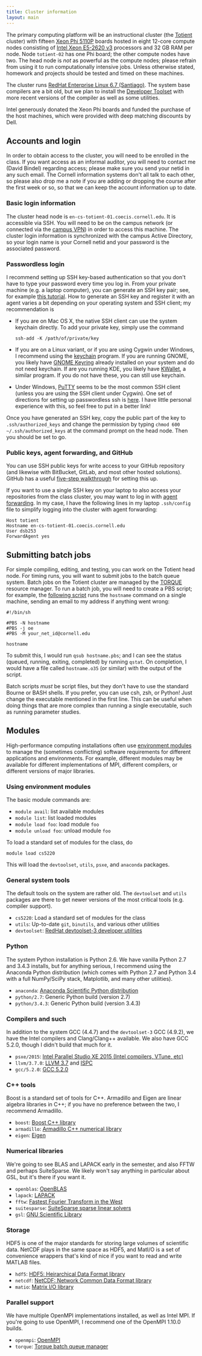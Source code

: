 ```yaml
---
title: Cluster information
layout: main
---
```


The primary computing platform will be an instructional cluster (the
[Totient][totient] cluster) with fifteen [Xeon Phi 5110P][phi-spec]
boards hosted in eight 12-core compute nodes consisting of
[Intel Xeon E5-2620 v3][xeon-spec] processors and 32 GB RAM per node.
Node `totient-02` has one Phi board; the other compute nodes have two.
The head node is *not* as powerful as the compute nodes; please
refrain from using it to run computationally intensive jobs.
Unless otherwise stated, homework and projects should be tested and
timed on these machines.

The cluster runs [RedHat Enterprise Linux 6.7 (Santiago)](rhel67).
The system base compilers are a bit old, but we plan to install the
[Developer Toolset][devtools] with more recent versions of the
compiler as well as some utilities.

Intel generously donated the Xeon Phi boards and funded the purchase
of the host machines, which were provided with deep matching discounts
by Dell.

[totient]: https://en.wikipedia.org/wiki/Euler%27s_totient_function
[phi-spec]: http://ark.intel.com/products/71992/Intel-Xeon-Phi-Coprocessor-5110P-8GB-1_053-GHz-60-core
[xeon-spec]: http://ark.intel.com/products/83352/Intel-Xeon-Processor-E5-2620-v3-15M-Cache-2_40-GHz
[rhel67]: https://access.redhat.com/documentation/en-US/Red_Hat_Enterprise_Linux/6/index.html
[devtools]: https://access.redhat.com/documentation/en-US/Red_Hat_Developer_Toolset/3/index.html

## Accounts and login

In order to obtain access to the cluster, you will need to be enrolled
in the class.  If you want access as an informal auditor, you will
need to contact me (David Bindel) regarding access; please make sure
you send your netid in any such email.  The Cornell information
systems don't all talk to each other, so please also drop me a note if
you are adding or dropping the course after the first week or so, so
that we can keep the account information up to date.

### Basic login information

The cluster head node is `en-cs-totient-01.coecis.cornell.edu`.
It is accessible via SSH.  You will need to be on the campus network
(or connected via the
[campus VPN](http://www.it.cornell.edu/services/vpn/)) in order to
access this machine.  The cluster login information is synchronized
with the campus Active Directory, so your login name is your Cornell
netid and your password is the associated password.

### Passwordless login

I recommend setting up SSH key-based authentication so that you don't
have to type your password every time you log in.  From your private
machine (e.g. a laptop computer), you can generate an SSH key pair;
see, for example
[this tutorial](https://www.digitalocean.com/community/tutorials/how-to-configure-ssh-key-based-authentication-on-a-linux-server).
How to generate an SSH key and register it with an agent varies a bit
depending on your operating system and SSH client; my recommendation
is

 - If you are on Mac OS X, the native SSH client can use the system
   keychain directly.  To add your private key, simply use the command

       ssh-add -K /path/of/private/key

 - If you are on a Linux variant, or if you are using Cygwin under Windows, I
   recommend using the [keychain](http://linux.die.net/man/1/keychain)
   program. If you are running GNOME, you likely have [GNOME
   Keyring](https://en.wikipedia.org/wiki/GNOME_Keyring) already installed on
   your system and do not need keychain. If are you running KDE, you likely have
   [KWallet](https://en.wikipedia.org/wiki/KWallet), a similar program. If you
   do not have these, you can still use keychain.

 - Under Windows, [PuTTY](www.putty.org) seems to be the most common
   SSH client (unless you are using the SSH client under Cygwin).
   One set of directions for setting up passwordless ssh is
   [here](https://www.digitalocean.com/community/tutorials/how-to-create-ssh-keys-with-putty-to-connect-to-a-vps).
   I have little personal experience with this, so feel free to put
   in a better link!

Once you have generated an SSH key, copy the public part of the key to
`.ssh/authorized_keys` and change the permission by typing
`chmod 600 ~/.ssh/authorized_keys` at the command prompt on the head node.
Then you should be set to go.

### Public keys, agent forwarding, and GitHub

You can use SSH public keys for write access to your GitHub
repository (and likewise with BitBucket, GitLab, and most other
hosted solutions).  GitHub has a useful
[five-step walkthrough](https://help.github.com/articles/generating-ssh-keys/)
for setting this up.

If you want to use a single SSH key on your laptop to also access
your repositories from the class cluster, you may want to
log in with
[agent forwarding](https://developer.github.com/guides/using-ssh-agent-forwarding/).
In my case, I have the following lines in my laptop `.ssh/config` file
to simplify logging into the cluster with agent forwarding:

    Host totient
    Hostname en-cs-totient-01.coecis.cornell.edu
    User dsb253
    ForwardAgent yes

## Submitting batch jobs

For simple compiling, editing, and testing, you can work on the
Totient head node.  For timing runs, you will want to submit jobs to
the batch queue system.  Batch jobs on the Totient cluster are managed by the
[TORQUE](http://www.adaptivecomputing.com/products/open-source/torque/)
resource manager.  To run a batch job, you will need to create a PBS
script; for example, the 
[following script](https://github.com/cornell-cs5220-f15/demo/blob/master/hostname.pbs)
runs the `hostname` command
on a single machine, sending an email to my address if anything went
wrong:

    #!/bin/sh
    
    #PBS -N hostname
    #PBS -j oe
    #PBS -M your_net_id@cornell.edu
    
    hostname

To submit this, I would run `qsub hostname.pbs`; and I can see the status
(queued, running, exiting, completed) by running `qstat`.  On
completion, I would have a file called `hostname.o35` (or similar)
with the output of the script.

Batch scripts *must* be script files, but they don't have to use the
standard Bourne or BASH shells.  If you prefer, you can use csh, zsh,
or Python!  Just change the executable mentioned in the first line.
This can be useful when doing things that are more complex than
running a single executable, such as running parameter studies.

## Modules

High-performance computing installations often use
[environment modules](http://modules.sourceforge.net/) to manage the
(sometimes conflicting) software requirements for different
applications and environments.  For example, different modules may be
available for different implementations of MPI, different compilers,
or different versions of major libraries.

### Using environment modules

The basic module commands are:

- `module avail`: list available modules
- `module list`: list loaded modules
- `module load foo`: load module `foo`
- `module unload foo`: unload module `foo`

To load a standard set of modules for the class, do

    module load cs5220

This will load the `devtoolset`, `utils`, `psxe`, and `anaconda` packages.

### General system tools

The default tools on the system are rather old.  The `devtoolset` and
`utils` packages are there to get newer versions of the most critical
tools (e.g. compiler support).

- `cs5220`: Load a standard set of modules for the class
- `utils`: Up-to-date `git`, `binutils`, and various other utilities
- `devtoolset`: [RedHat devtoolset-3 developer utilities][devtoolset]

[devtoolset]: https://www.softwarecollections.org/en/scls/rhscl/devtoolset-3/

### Python

The system Python installation is Python 2.6.  We have vanilla Python
2.7 and 3.4.3 installs, but for anything serious, I recommend using
the Anaconda Python distribution (which comes with Python 2.7 and
Python 3.4 with a full NumPy/SciPy stack, Matplotlib, and many other
utilities).

- `anaconda`: [Anaconda Scientific Python distribution][anaconda]
- `python/2.7`: Generic Python build (version 2.7)
- `python/3.4.3`: Generic Python build (version 3.4.3)

[anaconda]: https://store.continuum.io/cshop/anaconda/

### Compilers and such

In addition to the system GCC (4.4.7) and the `devtoolset-3` GCC
(4.9.2), we have the Intel compilers and Clang/Clang++ available.
We also have GCC 5.2.0, though I didn't build that much for it.

- `psxe/2015`: [Intel Parallel Studio XE 2015 (Intel compilers, VTune, etc)][psxe]
- `llvm/3.7.0`: [LLVM 3.7][llvm] and [ISPC][ispc]
- `gcc/5.2.0`: [GCC 5.2.0][gcc5]

[psxe]: https://software.intel.com/en-us/intel-parallel-studio-xe
[gcc5]: https://gcc.gnu.org/gcc-5/
[llvm]: http://llvm.org/
[ispc]: https://ispc.github.io/

### C++ tools

Boost is a standard set of tools for C++.  Armadillo and Eigen are
linear algebra libraries in C++; if you have no preference between
the two, I recommend Armadillo.

- `boost`: [Boost C++ library][boost]
- `armadillo`: [Armadillo C++ numerical library][armadillo]
- `eigen`: [Eigen][eigen]

[boost]: http://www.boost.org/
[armadillo]: http://arma.sourceforge.net/
[eigen]: http://eigen.tuxfamily.org/index.php?title=Main_Page

### Numerical libraries

We're going to see BLAS and LAPACK early in the semester, and also
FFTW and perhaps SuiteSparse.  We likely won't say anything in
particular about GSL, but it's there if you want it.

- `openblas`: [OpenBLAS][openblas]
- `lapack`: [LAPACK][lapack]
- `fftw`: [Fastest Fourier Transform in the West][fftw]
- `suitesparse`: [SuiteSparse sparse linear solvers][suitesparse]
- `gsl`: [GNU Scientific Library][gsl]

[openblas]: http://www.openblas.net/
[lapack]: http://www.netlib.org/lapack/
[fftw]: http://www.fftw.org/
[gsl]: http://www.gnu.org/software/gsl/
[suitesparse]: http://faculty.cse.tamu.edu/davis/suitesparse.html

### Storage

HDF5 is one of the major standards for storing large volumes of
scientific data.  NetCDF plays in the same space as HDF5, and
MatI/O is a set of convenience wrappers that's kind of nice if
you want to read and write MATLAB files.

- `hdf5`: [HDF5: Heirarchical Data Format library][hdf5]
- `netcdf`: [NetCDF: Network Common Data Format library][netcdf]
- `matio`: [Matrix I/O library][matio]

[hdf5]: https://www.hdfgroup.org/HDF5/
[netcdf]: http://www.unidata.ucar.edu/software/netcdf/
[matio]: http://sourceforge.net/projects/matio/

### Parallel support

We have multiple OpenMPI implementations installed, as well as Intel
MPI.  If you're going to use OpenMPI, I recommend one of the OpenMPI
1.10.0 builds.

- `openmpi`: [OpenMPI][openmpi]
- `torque`: [Torque batch queue manager][torque]

[openmpi]: http://www.open-mpi.org/
[torque]: http://www.adaptivecomputing.com/products/open-source/torque/
